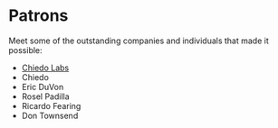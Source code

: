 # Patrons

Meet some of the outstanding companies and individuals that made it possible:

* [Chiedo Labs](https://labs.chie.do)
* Chiedo
* Eric DuVon
* Rosel Padilla
* Ricardo Fearing
* Don Townsend
